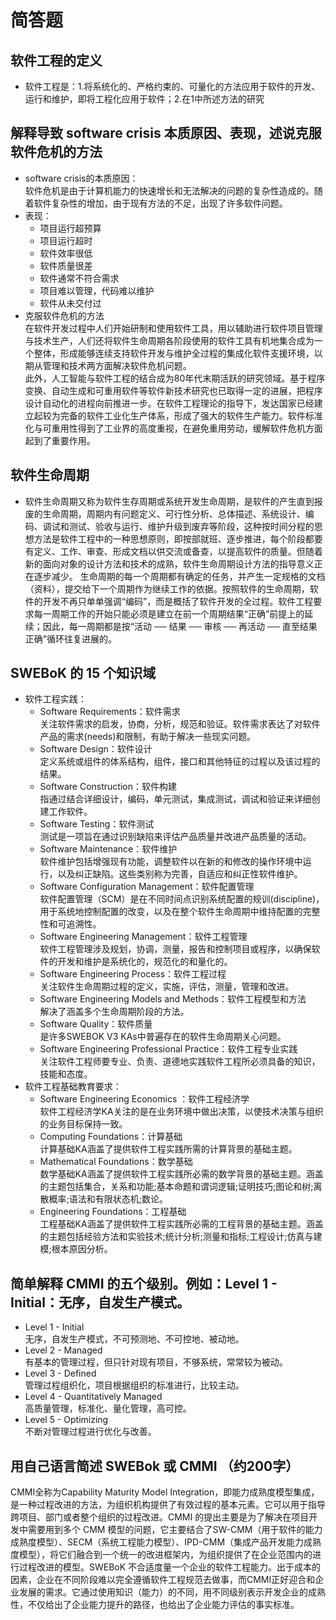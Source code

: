 # 简答题  
## 软件工程的定义
* 软件工程是：1.将系统化的、严格约束的、可量化的方法应用于软件的开发、运行和维护，即将工程化应用于软件；2.在1中所述方法的研究  

## 解释导致 software crisis 本质原因、表现，述说克服软件危机的方法
* software crisis的本质原因：  
软件危机是由于计算机能力的快速增长和无法解决的问题的复杂性造成的。随着软件复杂性的增加，由于现有方法的不足，出现了许多软件问题。
* 表现：  
    * 项目运行超预算  
    * 项目运行超时  
    * 软件效率很低  
    * 软件质量很差  
    * 软件通常不符合需求  
    * 项目难以管理，代码难以维护  
    * 软件从未交付过  
* 克服软件危机的方法  
在软件开发过程中人们开始研制和使用软件工具，用以辅助进行软件项目管理与技术生产，人们还将软件生命周期各阶段使用的软件工具有机地集合成为一个整体，形成能够连续支持软件开发与维护全过程的集成化软件支援环境，以期从管理和技术两方面解决软件危机问题。  
此外，人工智能与软件工程的结合成为80年代末期活跃的研究领域。基于程序变换、自动生成和可重用软件等软件新技术研究也已取得一定的进展，把程序设计自动化的进程向前推进一步。在软件工程理论的指导下，发达国家已经建立起较为完备的软件工业化生产体系，形成了强大的软件生产能力。软件标准化与可重用性得到了工业界的高度重视，在避免重用劳动，缓解软件危机方面起到了重要作用。  

## 软件生命周期
* 软件生命周期又称为软件生存周期或系统开发生命周期，是软件的产生直到报废的生命周期，周期内有问题定义、可行性分析、总体描述、系统设计、编码、调试和测试、验收与运行、维护升级到废弃等阶段，这种按时间分程的思想方法是软件工程中的一种思想原则，即按部就班、逐步推进，每个阶段都要有定义、工作、审查、形成文档以供交流或备查，以提高软件的质量。但随着新的面向对象的设计方法和技术的成熟，软件生命周期设计方法的指导意义正在逐步减少。 生命周期的每一个周期都有确定的任务，并产生一定规格的文档（资料），提交给下一个周期作为继续工作的依据。按照软件的生命周期，软件的开发不再只单单强调“编码”，而是概括了软件开发的全过程。软件工程要求每一周期工作的开始只能必须是建立在前一个周期结果“正确”前提上的延续；因此，每一周期都是按“活动 ── 结果 ── 审核 ── 再活动 ── 直至结果正确”循环往复进展的。  

## SWEBoK 的 15 个知识域
* 软件工程实践：  
    * Software Requirements：软件需求  
    关注软件需求的启发，协商，分析，规范和验证。软件需求表达了对软件产品的需求(needs)和限制，有助于解决一些现实问题。
    * Software Design：软件设计  
    定义系统或组件的体系结构，组件，接口和其他特征的过程以及该过程的结果。
    * Software Construction：软件构建  
    指通过结合详细设计，编码，单元测试，集成测试，调试和验证来详细创建工作软件。
    * Software Testing：软件测试  
    测试是一项旨在通过识别缺陷来评估产品质量并改进产品质量的活动。
    * Software Maintenance：软件维护  
    软件维护包括增强现有功能，调整软件以在新的和修改的操作环境中运行，以及纠正缺陷。这些类别称为完善，自适应和纠正性软件维护。
    * Software Configuration Management：软件配置管理  
    软件配置管理（SCM）是在不同时间点识别系统配置的规训(discipline)，用于系统地控制配置的改变，以及在整个软件生命周期中维持配置的完整性和可追溯性。
    * Software Engineering Management：软件工程管理  
    软件工程管理涉及规划，协调，测量，报告和控制项目或程序，以确保软件的开发和维护是系统化的，规范化的和量化的。
    * Software Engineering Process：软件工程过程  
    关注软件生命周期过程的定义，实施，评估，测量，管理和改进。
    * Software Engineering Models and Methods：软件工程模型和方法  
    解决了涵盖多个生命周期阶段的方法。
    * Software Quality：软件质量  
    是许多SWEBOK V3 KAs中普遍存在的软件生命周期关心问题。
    * Software Engineering Professional Practice：软件工程专业实践  
    关注软件工程师要专业、负责、道德地实践软件工程所必须具备的知识，技能和态度。
* 软件工程基础教育要求：  
    * Software Engineering Economics ：软件工程经济学  
    软件工程经济学KA关注的是在业务环境中做出决策，以使技术决策与组织的业务目标保持一致。
    * Computing Foundations：计算基础  
    计算基础KA涵盖了提供软件工程实践所需的计算背景的基础主题。
    * Mathematical Foundations：数学基础  
    数学基础KA涵盖了提供软件工程实践所必需的数学背景的基础主题。涵盖的主题包括集合，关系和功能;基本命题和谓词逻辑;证明技巧;图论和树;离散概率;语法和有限状态机;数论。
    * Engineering Foundations：工程基础  
    工程基础KA涵盖了提供软件工程实践所必需的工程背景的基础主题。涵盖的主题包括经验方法和实验技术;统计分析;测量和指标;工程设计;仿真与建模;根本原因分析。

## 简单解释 CMMI 的五个级别。例如：Level 1 - Initial：无序，自发生产模式。
* Level 1 - Initial  
无序，自发生产模式，不可预测地、不可控地、被动地。
* Level 2 - Managed  
有基本的管理过程，但只针对现有项目，不够系统，常常较为被动。
* Level 3 - Defined  
管理过程组织化，项目根据组织的标准进行，比较主动。
* Level 4 - Quantitatively Managed  
高质量管理，标准化、量化管理，高可控。
* Level 5 - Optimizing  
不断对管理过程进行优化与改善。

## 用自己语言简述 SWEBok 或 CMMI （约200字）
CMMI全称为Capability Maturity Model Integration，即能力成熟度模型集成，是一种过程改进的方法，为组织机构提供了有效过程的基本元素。它可以用于指导跨项目、部门或者整个组织的过程改进。CMMI 的提出主要是为了解决在项目开发中需要用到多个 CMM 模型的问题，它主要结合了SW-CMM（用于软件的能力成熟度模型）、SECM（系统工程能力模型）、IPD-CMM（集成产品开发能力成熟度模型），将它们融合到一个统一的改进框架内，为组织提供了在企业范围内的进行过程改进的模型。SWEBoK 不合适度量一个企业的软件工程能力。出于成本的因素，企业在不同阶段难以完全遵循软件工程规范去做事，而CMMI正好迎合和企业发展的需求。它通过使用知识（能力）的不同，用不同级别表示开发企业的成熟性，不仅给出了企业能力提升的路径，也给出了企业能力评估的事实标准。

